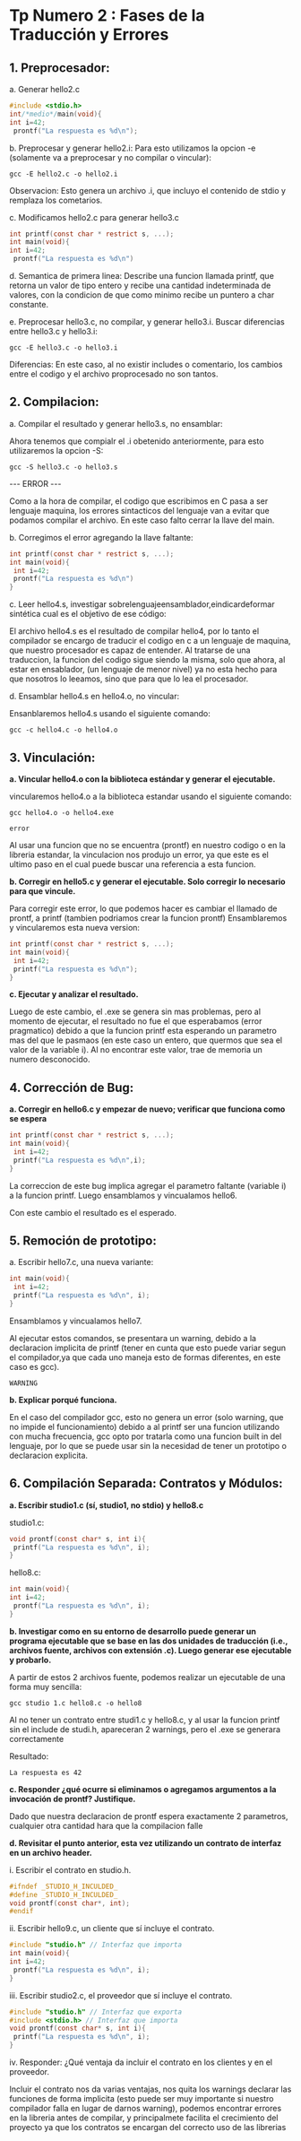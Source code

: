 # Tp Numero 2 : Fases de la Traducción y Errores

## 1. Preprocesador:

a. Generar hello2.c
```c
#include <stdio.h>
int/*medio*/main(void){
int i=42;
 prontf("La respuesta es %d\n");
```

b. Preprocesar y generar hello2.i:
Para esto utilizamos la opcion -e (solamente va a preprocesar y no compilar o vincular):
```
gcc -E hello2.c -o hello2.i
```

Observacion: Esto genera un archivo .i, que incluyo el contenido de stdio y remplaza los cometarios.

c. Modificamos hello2.c para generar hello3.c
```c
int printf(const char * restrict s, ...);
int main(void){
int i=42;
 prontf("La respuesta es %d\n")
```

d. Semantica de primera linea: Describe una funcion llamada printf, que retorna un valor de tipo entero y recibe una cantidad indeterminada de valores, con la condicion de que como minimo recibe un puntero a char constante.

e. Preprocesar hello3.c, no compilar, y generar hello3.i. Buscar diferencias entre hello3.c y hello3.i:

```
gcc -E hello3.c -o hello3.i
```

Diferencias: En este caso, al no existir includes o comentario, los cambios entre el codigo y el archivo proprocesado no son tantos.


## 2. Compilacion:

a. Compilar el resultado y generar hello3.s, no ensamblar:

Ahora tenemos que compialr el .i obetenido anteriormente, para esto utilizaremos la opcion -S:
```
gcc -S hello3.c -o hello3.s
```

--- ERROR ---

Como a la hora de compilar, el codigo que escribimos en C pasa a ser lenguaje maquina, los errores sintacticos del lenguaje van a evitar que podamos compilar el archivo. En este caso falto cerrar la llave del main.

b. Corregimos el error agregando la llave faltante:

```c
int printf(const char * restrict s, ...);
int main(void){
 int i=42;
 prontf("La respuesta es %d\n")
}
```
c. Leer hello4.s, investigar sobrelenguajeensamblador,eindicardeformar sintética cual es el objetivo de ese código:

El archivo hello4.s es el resultado de compilar hello4, por lo tanto el compilador se encargo de traducir el codigo en c a un lenguaje de maquina, que nuestro procesador es capaz de entender. Al tratarse de una traduccion, la funcion del codigo sigue siendo la misma, solo que ahora, al estar en ensablador, (un lenguaje de menor nivel) ya no esta hecho para que nosotros lo leeamos, sino que para que lo lea el procesador.

d. Ensamblar hello4.s en hello4.o, no vincular:

Ensanblaremos hello4.s usando el siguiente comando:
```
gcc -c hello4.c -o hello4.o
```
## 3. Vinculación:

**a. Vincular hello4.o con la biblioteca estándar y generar el ejecutable.**

vincularemos hello4.o a la biblioteca estandar usando el siguiente comando:
```
gcc hello4.o -o hello4.exe
```

```
error
```
Al usar una funcion que no se encuentra (prontf) en nuestro codigo o en la libreria estandar, la vinculacion nos produjo un error, ya que este es el ultimo paso en el cual puede buscar una referencia a esta funcion.

**b. Corregir en hello5.c y generar el ejecutable. Solo corregir lo necesario para que vincule.**

Para corregir este error, lo que podemos hacer es cambiar el llamado de prontf, a printf (tambien podriamos crear la funcion prontf)
Ensamblaremos y vincularemos esta nueva version:

```c
int printf(const char * restrict s, ...);
int main(void){
 int i=42;
 printf("La respuesta es %d\n");
}
```


**c. Ejecutar y analizar el resultado.**

Luego de este cambio, el .exe se genera sin mas problemas, pero al momento de ejecutar, el resultado no fue el que esperabamos (error pragmatico) debido a que la funcion printf esta esperando un parametro mas del que le pasmaos (en este caso un entero, que quermos que sea el valor de la variable i). Al no encontrar este valor, trae de memoria un numero desconocido.

## 4. Corrección de Bug:

**a. Corregir en hello6.c y empezar de nuevo; verificar que funciona como se espera**

```c
int printf(const char * restrict s, ...);
int main(void){
 int i=42;
 printf("La respuesta es %d\n",i);
}
```

La correccion de este bug implica agregar el parametro faltante (variable i) a la funcion printf. Luego ensamblamos y vincualamos hello6.

Con este cambio el resultado es el esperado.



## 5. Remoción de prototipo:

a. Escribir hello7.c, una nueva variante:
```c
int main(void){
 int i=42;
 printf("La respuesta es %d\n", i);
}
```
Ensamblamos y vincualamos hello7.

Al ejecutar estos comandos, se presentara un warning, debido a la declaracion implicita de printf (tener en cunta que esto puede variar segun el compilador,ya que cada uno maneja esto de formas diferentes, en este caso es gcc).

```
WARNING
```
**b. Explicar porqué funciona.**

En el caso del compilador gcc, esto no genera un error (solo warning, que no impide el funcionamiento) debido a al printf ser una funcion utilizando con mucha frecuencia, gcc opto por tratarla como una funcion built in del lenguaje, por lo que se puede usar sin la necesidad de tener un prototipo o declaracion explicita.

## 6. Compilación Separada: Contratos y Módulos:

**a. Escribir studio1.c (sí, studio1, no stdio) y hello8.c**

studio1.c:
```c
void prontf(const char* s, int i){
 printf("La respuesta es %d\n", i);
}
```
hello8.c:
```c
int main(void){
int i=42;
 prontf("La respuesta es %d\n", i);
}
```

**b. Investigar como en su entorno de desarrollo puede generar un programa ejecutable que se base en las dos unidades de traducción (i.e., archivos fuente, archivos con extensión .c). Luego generar ese ejecutable y probarlo.**

A partir de estos 2 archivos fuente, podemos realizar un ejecutable de una forma muy sencilla: 

```
gcc studio 1.c hello8.c -o hello8
```

Al no tener un contrato entre studi1.c y hello8.c, y al usar la funcion printf sin el include de studi.h, apareceran 2 warnings, pero el .exe se generara correctamente

Resultado:
```
La respuesta es 42
```
**c. Responder ¿qué ocurre si eliminamos o agregamos argumentos a la invocación de prontf? Justifique.**

Dado que nuestra declaracion de prontf espera exactamente 2 parametros, cualquier otra cantidad hara que la compilacion falle 


**d. Revisitar el punto anterior, esta vez utilizando un contrato de interfaz en un archivo header.**

i. Escribir el contrato en studio.h.
```c
#ifndef _STUDIO_H_INCULDED_
#define _STUDIO_H_INCULDED_
void prontf(const char*, int);
#endif
```

ii. Escribir hello9.c, un cliente que sí incluye el contrato.
```c
#include "studio.h" // Interfaz que importa
int main(void){
int i=42;
 prontf("La respuesta es %d\n", i);
}
```

iii. Escribir studio2.c, el proveedor que sí incluye el contrato.
```c
#include "studio.h" // Interfaz que exporta
#include <stdio.h> // Interfaz que importa
void prontf(const char* s, int i){
 printf("La respuesta es %d\n", i);
}
```

iv. Responder: ¿Qué ventaja da incluir el contrato en los clientes y en el proveedor.

Incluir el contrato nos da varias ventajas, nos quita los warnings declarar las funciones de forma implicita (esto puede ser muy importante si nuestro compilador falla en lugar de darnos warning), podemos encontrar errores en la libreria antes de compilar, y principalmete facilita el crecimiento del proyecto ya que los contratos se encargan del correcto uso de las librerias
